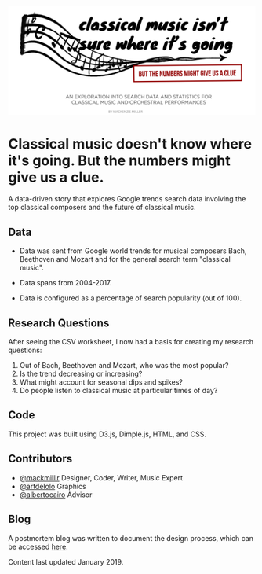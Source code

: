 <p align="center">
  <img alt="Title" src="img/newtitle.png" />
</p>

# Classical music doesn't know where it's going. But the numbers might give us a clue.

A data-driven story that explores Google trends search data involving the top classical composers and the future of classical music.

## Data

- Data was sent from Google world trends for musical composers Bach, Beethoven and Mozart and for the general search term "classical music".

- Data spans from 2004-2017.

- Data is configured as a percentage of search popularity (out of 100). 

## Research Questions

After seeing the CSV worksheet, I now had a basis for creating my research questions:
1. Out of Bach, Beethoven and Mozart, who was the most popular?
2. Is the trend decreasing or increasing?
3. What might account for seasonal dips and spikes?
4. Do people listen to classical music at particular times of day?

## Code

This project was built using D3.js, Dimple.js, HTML, and CSS.


## Contributors

- [@mackmilllr](https://twitter.com/mackmilllr) Designer, Coder, Writer, Music Expert
- [@artdelolo](https://twitter.com/ArtDeLolo) Graphics
- [@albertocairo](https://twitter.com/AlbertoCairo) Advisor

## Blog

A postmortem blog was written to document the design process, which can be accessed [here](https://www.mackmiller.design/blog/the-future-of-classical-music).

Content last updated January 2019.


